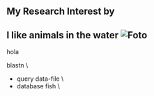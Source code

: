 My Research Interest
by 
---
I like animals in the water 
![Foto](https://es.wikipedia.org/wiki/Porites#/media/File:Caribbean_Porites.JPG)
-----
hola



blastn \
- query data-file \
- database fish \

